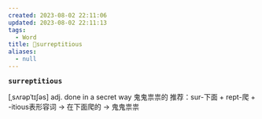 ```yaml
---
created: 2023-08-02 22:11:06
updated: 2023-08-02 22:11:13
tags:
  - Word
title: 📖surreptitious
aliases:
  - null
---
```


<pre><strong>surreptitious</strong></pre>
[ˌsʌrəpˈtɪʃəs]
adj. done in a secret way ⻤⻤祟祟的
推荐：sur-下面 + rept-爬 + -itious表形容词 → 在下面爬的 → 鬼鬼祟祟